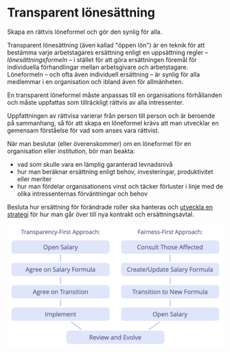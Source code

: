 # Transparent lönesättning

<summary>
Skapa en rättvis löneformel och gör den synlig för alla.
</summary>

Transparent lönesättning (även kallad "öppen lön") är en teknik för att bestämma varje arbetstagares ersättning enligt en uppsättning regler – _lönesättningsformeln_ – i stället för att göra ersättningen föremål för individuella förhandlingar mellan arbetsgivare och arbetstagare. Löneformeln – och ofta även individuell ersättning – är synlig för alla medlemmar i en organisation och ibland även för allmänheten.

En transparent löneformel måste anpassas till en organisations förhållanden och måste uppfattas som tillräckligt rättvis av alla intressenter.

Uppfattningen av rättvisa varierar från person till person och är beroende på sammanhang, så för att skapa en löneformel krävs att man utvecklar en gemensam förståelse för vad som anses vara rättvist.

När man beslutar (eller överenskommer) om en löneformel för en organisation eller institution, bör man beakta:

- vad som skulle vara en lämplig garanterad levnadsnivå
- hur man beräknar ersättning enligt behov, investeringar, produktivitet eller meriter
- hur man fördelar organisationens vinst och täcker förluster i linje med de olika intressenternas förväntningar och behov

Besluta hur ersättning för förändrade roller ska hanteras och [utveckla en strategi](section:clarify-and-develop-strategy) för hur man går över till nya kontrakt och ersättningsavtal.

![Två sätt att öppna upp lönemodellen](img/process/opening-salaries.png)
